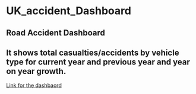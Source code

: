 # UK_accident_Dashboard
## Road Accident Dashboard
## It shows total casualties/accidents by vehicle type for current year and previous year and year on year growth.

[Link for the dashbaord](https://public.tableau.com/app/profile/shivam.gupta2835/viz/RoadAccidentDashboard_16909627308580/Dashboard1)

